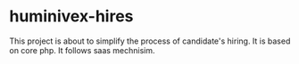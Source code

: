 # huminivex-hires
This project is about to simplify the process of candidate's hiring.
It is based on core php.
It follows saas mechnisim.
